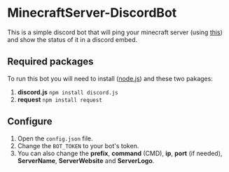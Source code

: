 # **MinecraftServer-DiscordBot**
This is a simple discord bot that will ping your minecraft server (using [this](https://mcapi.us/)) and show the status of it in a discord embed.

## Required packages
To run this bot you will need to install ([node.js](https://nodejs.org/)) and these two pakages:
1. **discord.js** `npm install discord.js`
2. **request** `npm install request`

## Configure
1. Open the `config.json` file.
2. Change the `BOT_TOKEN` to your bot's token.
3. You can also change the **prefix**, **command** (CMD), **ip**, **port** (if needed), **ServerName**, **ServerWebsite** and **ServerLogo**.
